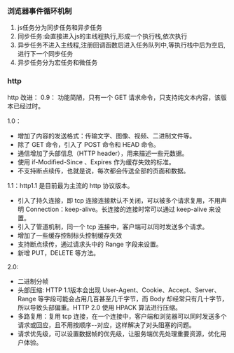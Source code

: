   

### 浏览器事件循环机制
  1. js任务分为同步任务和异步任务
  2. 同步任务:会直接进入js的主线程执行,形成一个执行栈,依次执行
  3. 异步任务不进入主线程,注册回调函数后进入任务队列中,等执行栈中后为空后,进行下一个同步任务
  4. 异步任务分为宏任务和微任务


### http
  http 改进：
0.9：
    功能简陋，只有一个 GET 请求命令，只支持纯文本内容，该版本已经过时。

1.0：
 - 增加了内容的发送格式：传输文字、图像、视频、二进制文件等。
 - 除了 GET 命令，引入了 POST 命令和 HEAD 命令。
 - 通信增加了头部信息（HTTP header），用来描述一些元数据。
 - 使用 if-Modified-Since 、Expires 作为缓存失效的标准。
 - 不支持断点续传，也就是说，每次都会传送全部的页面和数据。

1.1：http1.1 是目前最为主流的 http 协议版本。
 - 引入了持久连接，即 tcp 连接连接默认不关闭，可以被多个请求复用，不用声明 Connection：keep-alive。长连接的连接时常可以通过 keep-alive 来设置。
 - 引入了管道机制，同一个 tcp 连接中，客户端可以同时发送多个请求。
 - 增加了一些缓存控制标头控制缓存失效
 - 支持断点续传，通过请求头中的 Range 字段来设置。
 - 新增 PUT，DELETE 等方法。

2.0:
 - 二进制分帧
 - 头部压缩: HTTP 1.1版本会出现 User-Agent、Cookie、Accept、Server、Range 等字段可能会占用几百甚至几千字节，而 Body 却经常只有几十字节，所以导致头部偏重。HTTP 2.0 使用 HPACK 算法进行压缩。
 - 多路复用：复用 tcp 连接，在一个连接中，客户端和浏览器可以同时发送多个请求或回应，且不用按顺序--对应，这样解决了对头阻塞的问题。
 - 请求优先级，可以设置数据帧的优先级，让服务端优先处理重要资源，优化用户体验。